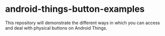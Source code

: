 # android-things-button-examples
This repository will demonstrate the different ways in which you can access and deal with physical buttons on Android Things. 
